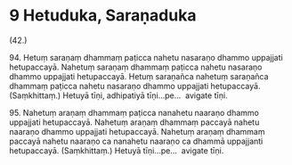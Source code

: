 

# 9 Hetuduka, Saraṇaduka


(42.)

94\. Hetuṃ saraṇaṃ dhammaṃ paṭicca nahetu nasaraṇo dhammo uppajjati hetupaccayā. Nahetuṃ saraṇaṃ dhammaṃ paṭicca nahetu nasaraṇo dhammo uppajjati hetupaccayā. Hetuṃ saraṇañca nahetuṃ saraṇañca dhammaṃ paṭicca nahetu nasaraṇo dhammo uppajjati hetupaccayā. (Saṃkhittaṃ.) Hetuyā tīṇi, adhipatiyā tīṇi…pe…  avigate tīṇi.

95\. Nahetuṃ araṇaṃ dhammaṃ paṭicca nanahetu naaraṇo dhammo uppajjati hetupaccayā. Nahetuṃ araṇaṃ dhammaṃ paccayā nahetu naaraṇo dhammo uppajjati hetupaccayā. Nahetuṃ araṇaṃ dhammaṃ paccayā nahetu naaraṇo ca nanahetu naaraṇo ca dhammā uppajjanti hetupaccayā. (Saṃkhittaṃ.) Hetuyā tīṇi…pe…  avigate tīṇi.



